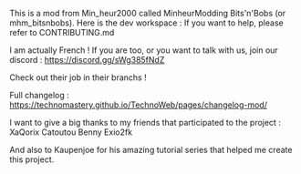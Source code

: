 This is a mod from Min_heur2000 called MinheurModding Bits'n'Bobs (or mhm_bitsnbobs).
Here is the dev workspace :
If you want to help, please refer to CONTRIBUTING.md

I am actually French ! If you are too, or you want to talk with us, join our discord :
https://discord.gg/sWg385fNdZ

Check out their job in their branchs !

Full changelog : https://technomastery.github.io/TechnoWeb/pages/changelog-mod/

I want to give a big thanks to my friends that participated to the project :
XaQorix
Catoutou
Benny
Exio2fk

And also to Kaupenjoe for his amazing tutorial series that helped me create this project. 